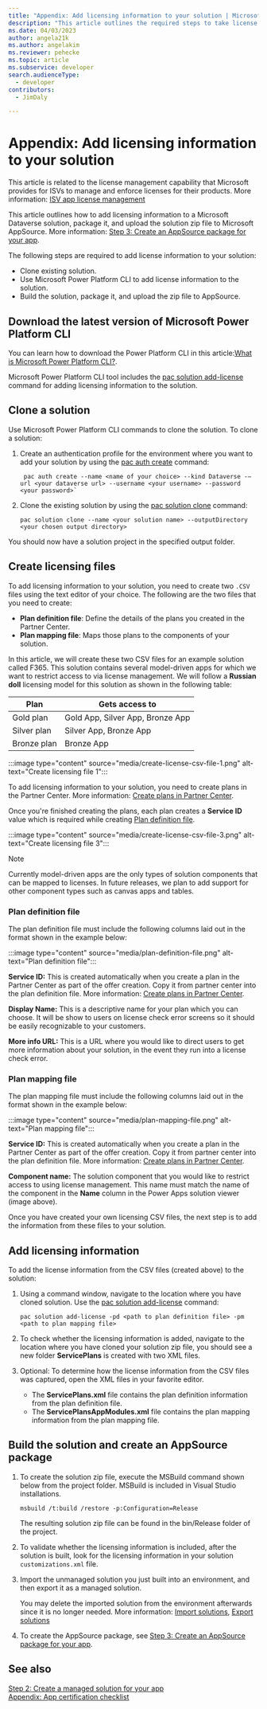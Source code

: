 ```yaml
---
title: "Appendix: Add licensing information to your solution | Microsoft Docs" # Intent and product brand in a unique string of 43-59 chars including spaces
description: "This article outlines the required steps to take license service IDs created in Partner Center and add them to the table definitions of your Dataverse solution." # 115-145 characters including spaces. This abstract displays in the search result.
ms.date: 04/03/2023
author: angela21k
ms.author: angelakim
ms.reviewer: pehecke
ms.topic: article
ms.subservice: developer
search.audienceType: 
  - developer
contributors: 
  - JimDaly

---
```


# Appendix: Add licensing information to your solution

This article is related to the license management capability that Microsoft provides for ISVs to manage and enforce licenses for their products. More information: [ISV app license management](/azure/marketplace/isv-app-license) 

This article outlines how to add licensing information to a Microsoft Dataverse solution, package it, and upload the solution zip file to Microsoft AppSource.  More information: [Step 3: Create an AppSource package for your app](create-package-app.md).

The following steps are required to add license information to your solution:

- Clone existing solution.
- Use Microsoft Power Platform CLI to add license information to the solution.  
- Build the solution, package it, and upload the zip file to AppSource.

## Download the latest version of Microsoft Power Platform CLI  

You can learn how to download the Power Platform CLI in this article:[What is Microsoft Power Platform CLI?](../cli/introduction.md).

Microsoft Power Platform CLI tool includes the [pac solution add-license](../cli/reference/solution.md#pac-solution-add-license) command for adding licensing information to the solution.  
 
## Clone a solution

Use Microsoft Power Platform CLI commands to clone the solution. To clone a solution:
 
1. Create an authentication profile for the environment where you want to add your solution by using the [pac auth create](../cli/reference/auth.md#pac-auth-create) command: 

   ```CLI
    pac auth create --name <name of your choice> --kind Dataverse -–url <your dataverse url> --username <your username> --password <your password>`
   ```

1. Clone the existing solution by using the [pac solution clone](../cli/reference/solution.md#pac-solution-clone) command:  

    ```CLI
    pac solution clone --name <your solution name> --outputDirectory <your chosen output directory>
    ```

You should now have a solution project in the specified output folder.

## Create licensing files

To add licensing information to your solution, you need to create two `.CSV` files using the text editor of your choice. The following are the two files that you need to create:

- **Plan definition file**: Define the details of the plans you created in the Partner Center.
- **Plan mapping file**: Maps those plans to the components of your solution.
 
In this article, we will create these two CSV files for an example solution called F365. This solution contains several model-driven apps for which we want to restrict access to via license management. We will follow a **Russian doll** licensing model for this solution as shown in the following table:

|Plan|Gets access to|
|------|--------|
|Gold plan|Gold App, Silver App, Bronze App|
|Silver plan|Silver App, Bronze App|
|Bronze plan|Bronze App|

:::image type="content" source="media/create-license-csv-file-1.png" alt-text="Create licensing file 1":::

To add licensing information to your solution, you need to create plans in the Partner Center. More information: [Create plans in Partner Center](/azure/marketplace/dynamics-365-customer-engage-plans). 

Once you're finished creating the plans, each plan creates a **Service ID** value which is required while creating [Plan definition file](#plan-definition-file).

:::image type="content" source="media/create-license-csv-file-3.png" alt-text="Create licensing file 3":::

> [!NOTE]
> Currently model-driven apps are the only types of solution components that can be mapped to licenses. In future releases, we plan to add support for other component types such as canvas apps and tables.

### Plan definition file
 
The plan definition file must include the following columns laid out in the format shown in the example below: 

:::image type="content" source="media/plan-definition-file.png" alt-text="Plan definition file":::

**Service ID:** This is created automatically when you create a plan in the Partner Center as part of the offer creation. Copy it from partner center into the plan definition file. More information: [Create plans in Partner Center](/azure/marketplace/dynamics-365-customer-engage-plans).

**Display Name:** This is a descriptive name for your plan which you can choose. It will be show to users on license check error screens so it should be easily recognizable to your customers.

**More info URL:** This is a URL where you would like to direct users to get more information about your solution, in the event they run into a license check error.

### Plan mapping file
 
The plan mapping file must include the following columns laid out in the format shown in the example below: 

:::image type="content" source="media/plan-mapping-file.png" alt-text="Plan mapping file":::

**Service ID:** This is created automatically when you create a plan in the Partner Center as part of the offer creation. Copy it from partner center into the plan definition file. More information: [Create plans in Partner Center](/azure/marketplace/dynamics-365-customer-engage-plans).

**Component name:** The solution component that you would like to restrict access to using license management. This name must match the name of the component in the **Name** column in the Power Apps solution viewer (image above).

Once you have created your own licensing CSV files, the next step is to add the information from these files to your solution.

## Add licensing information

To add the license information from the CSV files (created above) to the solution:
 
1. Using a command window, navigate to the location where you have cloned solution. Use the [pac solution add-license](../cli/reference/solution.md#pac-solution-add-license) command:

   ```CLI
   pac solution add-license -pd <path to plan definition file> -pm <path to plan mapping file>
   ```

1. To check whether the licensing information is added, navigate to the location where you have cloned your solution zip file, you should see a new folder **ServicePlans** is created with two XML files.
1. Optional: To determine how the license information from the CSV files was captured, open the XML files in your favorite editor.
   
   - The **ServicePlans.xml** file contains the plan definition information from the plan definition file.
   - The **ServicePlansAppModules.xml** file contains the plan mapping information from the plan mapping file.
 
## Build the solution and create an AppSource package

1. To create the solution zip file, execute the MSBuild command shown below from the project folder. MSBuild is included in Visual Studio installations.

    ```msbuild
    msbuild /t:build /restore -p:Configuration=Release
    ```

    The resulting solution zip file can be found in the bin/Release folder of the project.

1. To validate whether the licensing information is included, after the solution is built, look for the licensing information in your solution `customizations.xml` file.

1. Import the unmanaged solution you just built into an environment, and then export it as a managed solution.  

    You may delete the imported solution from the environment afterwards since it is no longer needed. More information: [Import solutions](/power-apps/maker/data-platform/import-update-export-solutions), [Export solutions](/power-apps/maker/data-platform/export-solutions)

1. To create the AppSource package, see [Step 3: Create an AppSource package for your app](create-package-app.md).

## See also

[Step 2: Create a managed solution for your app](create-solution-app.md)<br />
[Appendix: App certification checklist](appendix-app-certification-checklist.md)
